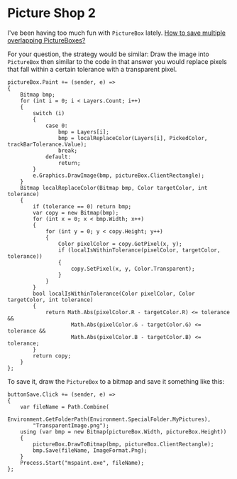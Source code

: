 # Picture Shop 2

I've been having too much fun with `PictureBox` lately. [How to save multiple overlapping PictureBoxes?](https://stackoverflow.com/a/77502322/5438626) 

For your question, the strategy would be similar: Draw the image into 
`PictureBox` then similar to the code in that answer you would replace pixels that fall within a certain tolerance with a transparent pixel. 

```
pictureBox.Paint += (sender, e) =>
{
    Bitmap bmp;
    for (int i = 0; i < Layers.Count; i++)
    {
        switch (i)
        {
            case 0:
                bmp = Layers[i];
                bmp = localReplaceColor(Layers[i], PickedColor, trackBarTolerance.Value);
                break;
            default:
                return;
        }
        e.Graphics.DrawImage(bmp, pictureBox.ClientRectangle);
    }
    Bitmap localReplaceColor(Bitmap bmp, Color targetColor, int tolerance)
    {
        if (tolerance == 0) return bmp;
        var copy = new Bitmap(bmp);
        for (int x = 0; x < bmp.Width; x++)
        {
            for (int y = 0; y < copy.Height; y++)
            {
                Color pixelColor = copy.GetPixel(x, y);
                if (localIsWithinTolerance(pixelColor, targetColor, tolerance))
                {
                    copy.SetPixel(x, y, Color.Transparent);
                }
            }
        }
        bool localIsWithinTolerance(Color pixelColor, Color targetColor, int tolerance)
        {
            return Math.Abs(pixelColor.R - targetColor.R) <= tolerance &&
                    Math.Abs(pixelColor.G - targetColor.G) <= tolerance &&
                    Math.Abs(pixelColor.B - targetColor.B) <= tolerance;
        }
        return copy;
    }
};
```

To save it, draw the `PictureBox` to a bitmap and save it something like this:

```
buttonSave.Click += (sender, e) =>
{
    var fileName = Path.Combine(
        Environment.GetFolderPath(Environment.SpecialFolder.MyPictures),
        "TransparentImage.png");
    using (var bmp = new Bitmap(pictureBox.Width, pictureBox.Height))
    {
        pictureBox.DrawToBitmap(bmp, pictureBox.ClientRectangle);
        bmp.Save(fileName, ImageFormat.Png);
    }
    Process.Start("mspaint.exe", fileName);
};
```
